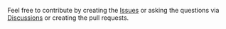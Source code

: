 Feel free to contribute by creating the [Issues](https://github.com/sv-tools/mongoifc/issues) or asking the questions via [Discussions](https://github.com/sv-tools/mongoifc/discussions) or creating the pull requests.
